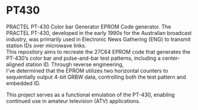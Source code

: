 # PT430
PRACTEL PT-430 Color bar Generator EPROM Code generator.
The PRACTEL PT-430, developed in the early 1990s for the Australian broadcast industry, was primarily used in Electronic News Gathering (ENG) to transmit station IDs over microwave links.\
This repository aims to recreate the 27C64 EPROM code that generates the PT-430’s color bar and pulse-and-bar test patterns, including a center-aligned station ID. Through reverse engineering,\
I've determined that the EPROM utilizes two horizontal counters to sequentially output 4-bit GRBW data, controlling both the test pattern and embedded ID.

This project serves as a functional emulation of the PT-430, enabling continued use in amateur television (ATV) applications.
